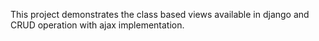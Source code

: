 This project demonstrates the class based views available in django and CRUD operation with ajax implementation.

